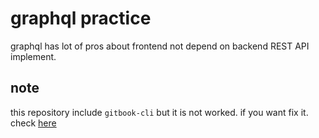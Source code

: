 # graphql practice

graphql has lot of pros about frontend not depend on backend REST API implement.

## note

this repository include `gitbook-cli` but it is not worked. if you want fix it. check [here](https://jojoldu.tistory.com/598)
